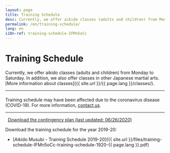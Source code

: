 ```yaml
---
layout: page
title: Training Schedule
desc: Currently, we offer aikido classes (adults and children) from Monday to Saturday. In addition, we also offer classes in other Japanese martial arts.
permalink: /en/training-schedule/
lang: en
i18n-ref: training-schedule-IFMn5oCc
---
```


# Training Schedule

Currently, we offer aikido classes (adults and children) from Monday to Saturday. In addition, we also offer classes in other Japanese martial arts. [More information about classes]({{ site.url }}/{{ page.lang }}/classes/).

<hr>

<div class="alert alert-danger" role="alert">
  <h4 class="alert-heading"><i class="fas fa-exclamation-triangle"></i></h4>
  <p>Training schedule may have been affected due to the coronavirus disease (COVID-19). For more information, <a href="{{ site.url }}/{{ page.lang }}/contact/">contact us</a>.</p>
  <hr>
  <p class="mb-0"><a href="{{ site.url }}/files/covid-19-contingency-plan-es.pdf"><i class="far fa-file-pdf" style="padding-right: .5rem;"></i>Download the contingency plan (last updated: 06/26/2020)</a></p>
</div>

<div id='calendar'></div>

Download the training schedule for the year 2019-20:

* [Aikido Musubi - Training Schedule 2019-20]({{ site.url }}/files/training-schedule-IFMn5oCc-training-schedule-1920-{{ page.lang }}.pdf)
